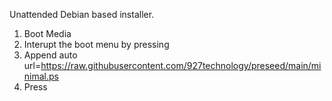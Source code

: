 Unattended Debian based installer.

1. Boot Media
1. Interupt the boot menu by pressing <ESC>
1. Append auto url=https://raw.githubusercontent.com/927technology/preseed/main/minimal.ps
1. Press <Enter>